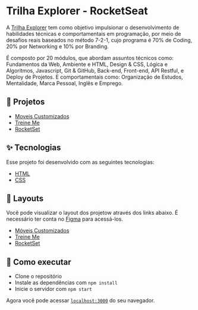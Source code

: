 # Trilha Explorer - RocketSeat

A [Trilha Explorer](https://www.rocketseat.com.br/explorer) tem como objetivo impulsionar o desenvolvimento de habilidades técnicas e comportamentais em programação, por meio de desafios reais baseados no método 7-2-1, cujo programa é 70% de Coding, 20% por Networking e 10% por Branding. 

É composto por 20 módulos, que abordam assuntos técnicos como: Fundamentos da Web, Ambiente e HTML, Design & CSS, Lógica e Algoritmos, Javascript, Git & GitHub, Back-end, Front-end, API Restful, e Deploy de Projetos. E comportamentais como: Organização de Estudos, Mentalidade, Marca Pessoal, Inglês e Emprego.

## 🚨 Projetos

- [Moveis Customizados](./Treine-me)
- [Treine Me](./moveis-customizados)
- [RocketSet](./rocket-set)

## ✨ Tecnologias

Esse projeto foi desenvolvido com as seguintes tecnologias:

- [HTML](https://developer.mozilla.org/pt-BR/docs/Web/HTML/)
- [CSS](https://developer.mozilla.org/pt-BR/docs/Web/CSS/)

## 🔖 Layouts

Você pode visualizar o layout dos projetow através dos links abaixo. É necessário ter conta no [Figma](http://figma.com/) para acessá-los.

- [Móveis Customizados](https://www.figma.com/file/fAvYZz4dPV5MfhL77XkqkD/Explorer---Projeto-01)
- [Treine Me](https://www.figma.com/file/rkDOHGPwwFtBNqEdHSuQPd/Projeto-02---Explorer)
- [RocketSet](https://www.figma.com/file/O6L4ztEDEamFK1jm0IifwK/Explorer-(Copy))


## 🚀 Como executar

- Clone o repositório
- Instale as dependências com `npm install`
- Inicie o servidor com `npm start`

Agora você pode acessar [`localhost:3000`](http://localhost:3000) do seu navegador.

